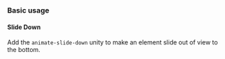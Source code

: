 ### Basic usage

#### Slide Down

Add the `animate-slide-down` unity to make an element slide out of view to the bottom.
